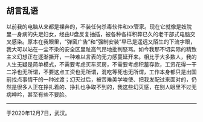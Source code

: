 ## 胡言乱语

以前我的电脑从来都是裸奔的，不装任何杀毒软件和xx管家。现在它就像是妓院里一身病的失足妇女，经由U盘反复抽插，被各种各样积弊已久的老干部式电脑交叉感染。原本在我眼里，“弹窗广告”和“强制安装”早已是遥远又陌生的下流字眼，我大可以站在一尘不染的安全区里趾高气昂地批判怒骂。如今我那不切实际的精致主义幻想正在逐渐撕开，一种难以言表的无力感蔓延开来。相比于大多数人，我的人生无疑是简单模式，不需要考虑买车买房，不需要考虑积蓄存款，工资花得一干二净也无所谓，不要这点工资也无所谓，混吃等死也无所谓，工作本身都只是出国前找点事情干的一种过渡；幻灭过后，被苦难美学唆使、把我发配过来面对的，仍然是很多人正在挣扎着的、挣扎也争取不到的，我这些幻灭感，在别人眼里不过无病呻吟，甚至有些不要脸。



------

于2020年12月7日，武汉。
